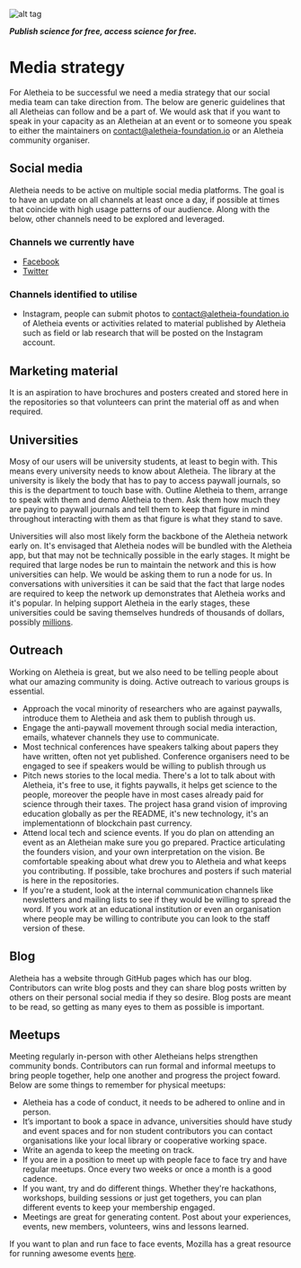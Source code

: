 ![alt tag](https://cloud.githubusercontent.com/assets/24201238/24583976/ced4c43e-179f-11e7-9c40-c0988c346f55.png)

_**Publish science for free, access science for free.**_

# Media strategy
For Aletheia to be successful we need a media strategy that our social media team can take direction from. The below are generic guidelines that all Aletheias can follow and be a part of. We would ask that if you want to speak in your capacity as an Aletheian at an event or to someone you speak to either the maintainers on contact@aletheia-foundation.io or an Aletheia community organiser.

## Social media
Aletheia needs to be active on multiple social media platforms. The goal is to have an update on all channels at least once a day, if possible at times that coincide with high usage patterns of our audience. Along with the below, other channels need to be explored and leveraged.

### Channels we currently have
* [Facebook](https://www.facebook.com/aletheiaf)
* [Twitter](https://twitter.com/aletheia_f)

### Channels identified to utilise
* Instagram, people can submit photos to contact@aletheia-foundation.io of Aletheia events or activities related to material published by Aletheia such as field or lab research that will be posted on the Instagram account.

## Marketing material
It is an aspiration to have brochures and posters created and stored here in the repositories so that volunteers can print the material off as and when required.

## Universities
Mosy of our users will be university students, at least to begin with. This means every university needs to know about Aletheia. The library at the university is likely the body that has to pay to access paywall journals, so this is the department to touch base with. Outline Aletheia to them, arrange to speak with them and demo Aletheia to them. Ask them how much they are paying to paywall journals and tell them to keep that figure in mind throughout interacting with them as that figure is what they stand to save.

Universities will also most likely form the backbone of the Aletheia network early on. It's envisaged that Aletheia nodes will be bundled with the Aletheia app, but that may not be technically possible in the early stages. It might be required that large nodes be run to maintain the network and this is how universities can help. We would be asking them to run a node for us. In conversations with universities it can be said that the fact that large nodes are required to keep the network up demonstrates that Aletheia works and it's popular. In helping support Aletheia in the early stages, these universities could be saving themselves hundreds of thousands of dollars, possibly [millions](http://gantercourses.net/wp-content/uploads/2013/11/Faculty-Advisory-Council-Memorandum-on-Journal-Pricing-%C2%A7-THE-HARVARD-LIBRARY.pdf). 

## Outreach
Working on Aletheia is great, but we also need to be telling people about what our amazing community is doing. Active outreach to various groups is essential.

* Approach the vocal minority of researchers who are against paywalls, introduce them to Aletheia and ask them to publish through us.
* Engage the anti-paywall movement through social media interaction, emails, whatever channels they use to communicate.
* Most technical conferences have speakers talking about papers they have written, often not yet published. Conference organisers need to be engaged to see if speakers would be willing to publish through us
* Pitch news stories to the local media. There's a lot to talk about with Aletheia, it's free to use, it fights paywalls, it helps get science to the people, moreover the people have in most cases already paid for science through their taxes. The project hasa  grand vision of improving education globally as per the README, it's new technology, it's an implementationn of blockchain past currency.
* Attend local tech and science events. If you do plan on attending an event as an Aletheian make sure you go prepared. Practice articulating the founders vision, and your own interpretation on the vision. Be comfortable speaking about what drew you to Aletheia and what keeps you contributing. If possible, take brochures and posters if such material is here in the repositories.
* If you're a student, look at the internal communication channels like newsletters and mailing lists to see if they would be willing to spread the word. If you work at an educational institution or even an organisation where people may be willing to contribute you can look to the staff version of these.

## Blog
Aletheia has a website through GitHub pages which has our blog. Contributors can write blog posts and they can share blog posts written by others on their personal social media if they so desire. Blog posts are meant to be read, so getting as many eyes to them as possible is important.

## Meetups
Meeting regularly in-person with other Aletheians helps strengthen community bonds. Contributors can run formal and informal meetups to bring people together, help one another and progress the project foward. Below are some things to remember for physical meetups:

* Aletheia has a code of conduct, it needs to be adhered to online and in person.
* It’s important to book a space in advance, universities should have study and event spaces and for non student contributors you can contact organisations like your local library or cooperative working space.
* Write an agenda to keep the meeting on track. 
* If you are in a position to meet up with people face to face try and have regular meetups. Once every two weeks or once a month is a good cadence. 
* If you want, try and do different things. Whether they're hackathons, workshops, building sessions or just get togethers, you can plan different events to keep your membership engaged. 
* Meetings are great for generating content. Post about your experiences, events, new members, volunteers, wins and lessons learned. 

If you want to plan and run face to face events, Mozilla has a great resource for running awesome events [here](https://mozilla.github.io/open-leadership-training-series/articles/running-awesome-community-events/designing-an-open-event/).
